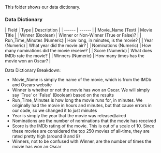 This folder shows our data dictionary.

### Data Dictionary
| Field | Type | Description |
| ------ | ------ |
| Movie_Name (Text) | Movie Title |
| Winner (Boolean) | Winner or Non-Winner (True or False)? |
| Run_Time_Minutes (Numeric) | How long, in minutes, is the movie? |
| Year (Numeric) | What year did the movie air? |
| Nominations (Numeric) | How many nominations did the movie receive? |
| Score (Numeric) | What does IMDb rate the movie? |
| Winners (Numeric) | How many times has the movie won an Oscar? |

Data Dictionary Breakdown:
- Movie_Name is simply the name of the movie, which is from the IMDb and Oscars website
- Winner is whether or not the movie has won an Oscar. We will simply say 'True' or 'False' (Boolean) based on the results
- Run_Time_Minutes is how long the movie runs for, in minutes. We originally had the movie in hours and minutes, but that cause errors in our code, so we changed it to just minutes
- Year is simply the year that the movie was released/aired
- Nominations are the number of nominations that the movie has received
- Score is the IMDb rating of the movie. This is out of a scale of 10. Since these movies are considered the top 250 movies of all-time, they are rated pretty high (around 8 and 9)
- Winners, not to be confused with Winner, are the number of times the movie has won an Oscar
